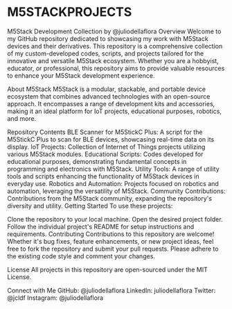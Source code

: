 # M5STACKPROJECTS
M5Stack Development Collection by @juliodellaflora
Overview
Welcome to my GitHub repository dedicated to showcasing my work with M5Stack devices and their derivatives. This repository is a comprehensive collection of my custom-developed codes, scripts, and projects tailored for the innovative and versatile M5Stack ecosystem. Whether you are a hobbyist, educator, or professional, this repository aims to provide valuable resources to enhance your M5Stack development experience.

About M5Stack
M5Stack is a modular, stackable, and portable device ecosystem that combines advanced technologies with an open-source approach. It encompasses a range of development kits and accessories, making it an ideal platform for IoT projects, educational purposes, robotics, and more.

Repository Contents
BLE Scanner for M5StickC Plus: A script for the M5StickC Plus to scan for BLE devices, showcasing real-time data on its display.
IoT Projects: Collection of Internet of Things projects utilizing various M5Stack modules.
Educational Scripts: Codes developed for educational purposes, demonstrating fundamental concepts in programming and electronics with M5Stack.
Utility Tools: A range of utility tools and scripts enhancing the functionality of M5Stack devices in everyday use.
Robotics and Automation: Projects focused on robotics and automation, leveraging the versatility of M5Stack.
Community Contributions: Contributions from the M5Stack community, expanding the repository's diversity and utility.
Getting Started
To use these projects:

Clone the repository to your local machine.
Open the desired project folder.
Follow the individual project's README for setup instructions and requirements.
Contributing
Contributions to this repository are welcome! Whether it's bug fixes, feature enhancements, or new project ideas, feel free to fork the repository and submit your pull requests. Please adhere to the existing code style and comment your changes.

License
All projects in this repository are open-sourced under the MIT License.

Connect with Me
GitHub: @juliodellaflora
LinkedIn: juliodellaflora
Twitter: @jcldf
Instagram: @juliodellaflora
